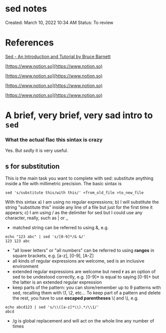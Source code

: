 # sed notes

Created: March 10, 2022 10:34 AM
Status: To review

# References

[Sed - An Introduction and Tutorial by Bruce Barnett](https://www.grymoire.com/Unix/Sed.html#toc_Sed_-_An_Introduction_and_Tutorial_by_Bruce_Barnett)

[]()

[]()

[https://www.notion.so](https://www.notion.so)

[https://www.notion.so](https://www.notion.so)

[https://www.notion.so](https://www.notion.so)

[https://www.notion.so](https://www.notion.so)

# A brief, very brief, very sad intro to `sed`

### What the actual flac this sintax is crazy

Yes. But *sed*ly it is very useful.

## s for substitution

This is the main task you want to complete with sed: substitute anything inside a file with millimetric precision. The basic sintax is

```
sed 's/substitute this/with this/' <from_old_file >to_new_file

```

With this sintax a) I am using no regular expressions; b) I will substitute the string "substitute this" inside any line of a file but just for the first time it appears; c) I am using / as the delimiter for sed but I could use any character, really, such as | or _

- matched string can be referred to using &, e.g.

```
echo "123 abc" | sed 's/[0-9]*/& &/'
123 123 abc

```

- "all lower letters" or "all numbers" can be referred to using **ranges** in square brackets, e.g. [a-z], [0-9], [A-Z]
- all kinds of regular expressions are welcome, sed is an inclusive environment
- extended regular expressions are welcome but need **r** as an option of sed to be undestood correctly, e.g. [0-9]* is equal to saying [0-9]+ but the latter is an extended regular expression
- keep parts of the pattern: you can store/remember up to 9 patterns with sed, recalling them with \1, \2, etc... To keep part of a pattern and delete the rest, you have to use **escaped parentheses** \\( and \\), e.g.

```
echo abcd123 | sed 's/\\([a-z]*\\).*/\\1/'
abcd

```

- /g is global replacement and will act on the whole line any number of times